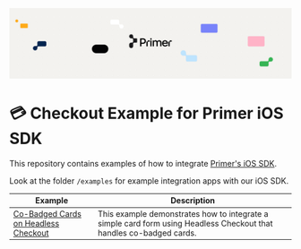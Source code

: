 ![Primer Banner](https://github.com/primer-io/checkout-examples-ios/raw/main/images/primer-banner.png)

# 💳 Checkout Example for Primer iOS SDK

This repository contains examples of how to integrate [Primer's iOS SDK](https://primer.io/docs/sdk/ios/2.x.x/).

Look at the folder `/examples` for example integration apps with our iOS SDK.

| Example | Description |
| ------- | ----------- |
| [Co-Badged Cards on Headless Checkout](/Co-Badged%20Cards) | This example demonstrates how to integrate a simple card form using Headless Checkout that handles co-badged cards. |